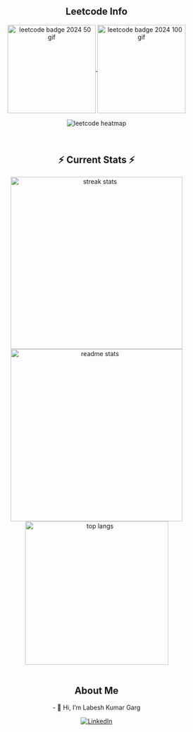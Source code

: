 <div align="center"> 

<h2 align="center">Leetcode Info</h2>

<p align="center">
  <a href="https://leetcode.com/u/Labesh_garg/" target="_blank">
    <img align="center" src="https://assets.leetcode.com/static_assets/public/images/badges/2024/gif/2024-08.gif" alt="leetcode badge 2024 50 gif" height="200" width="200" />
  </a>
  <a href="https://leetcode.com/u/Labesh_garg/" target="_blank">
    <img align="center" src="https://assets.leetcode.com/static_assets/marketing/2024-50.gif" alt="leetcode badge 2024 100 gif" height="200" width="200" />
  </a>
<!--    <a href="https://leetcode.com/u/rtrjcn/" target="_blank">
    <img align="center" src="https://assets.leetcode.com/static_assets/public/images/badges/2024/gif/2024-08.gif" alt="leetcode badge 2024 100 gif" height="200" width="200" />
  </a> -->
</p>
<p align="center">
  <img align="top" flex-grow="1" src="https://leetcard.jacoblin.cool/Labesh_garg?theme=dark&font=Nunito&ext=heatmap" alt="leetcode heatmap" />  
</p>

<br/>
<h2 align="center">⚡ Current Stats ⚡</h2>

<div align="center">
  <img width="390" src="https://streak-stats.demolab.com/?user=labeshgarg&count_private=true&theme=react&border_radius=10" alt="streak stats"/>
  <img width="390" src="https://github-readme-stats.vercel.app/api?username=labeshgarg&show_icons=true&theme=react&rank_icon=github&border_radius=10" alt="readme stats" />
  <img width="325" align="center" src="https://github-readme-stats.vercel.app/api/top-langs/?username=labeshgarg&hide=HTML&langs_count=8&layout=compact&theme=react&border_radius=10&size_weight=0.5&count_weight=0.5&exclude_repo=github-readme-stats" alt="top langs" />
</div>


</div>

<br/>
<h2 align="center">About Me</h2>
<p align="center">
  - 👋 Hi, I’m Labesh Kumar Garg<br>
  
</p>

<p align="center">
  <a href="www.linkedin.com/in/labesh-garg-9b9037247" target="_blank">
  <img src="https://img.shields.io/badge/LinkedIn-labesh%20garg-blue?style=flat&logo=linkedin" alt="LinkedIn" />
  </a>
</p>

<!---
Your-Username/Your-Username is a ✨ special ✨ repository because its `README.md` (this file) appears on your GitHub profile.
You can click the Preview link to take a look at your changes.
--->
